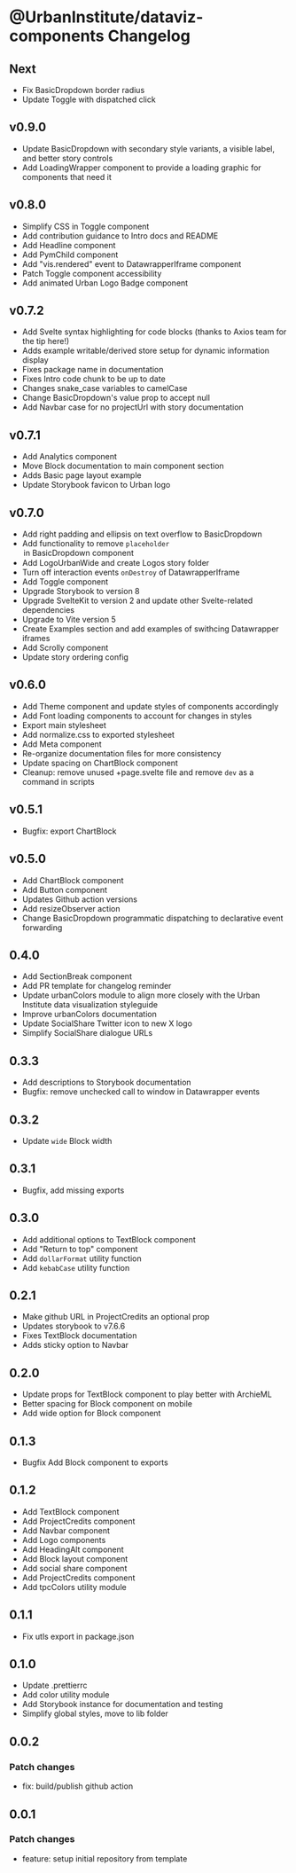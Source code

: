 # @UrbanInstitute/dataviz-components Changelog

## Next

- Fix BasicDropdown border radius
- Update Toggle with dispatched click

## v0.9.0

- Update BasicDropdown with secondary style variants, a visible label, and better story controls
- Add LoadingWrapper component to provide a loading graphic for components that need it

## v0.8.0

- Simplify CSS in Toggle component
- Add contribution guidance to Intro docs and README
- Add Headline component
- Add PymChild component
- Add "vis.rendered" event to DatawrapperIframe component
- Patch Toggle component accessibility
- Add animated Urban Logo Badge component

## v0.7.2

- Add Svelte syntax highlighting for code blocks (thanks to Axios team for the tip here!)
- Adds example writable/derived store setup for dynamic information display
- Fixes package name in documentation
- Fixes Intro code chunk to be up to date
- Changes snake_case variables to camelCase
- Change BasicDropdown's value prop to accept null
- Add Navbar case for no projectUrl with story documentation

## v0.7.1

- Add Analytics component
- Move Block documentation to main component section
- Adds Basic page layout example
- Update Storybook favicon to Urban logo

## v0.7.0

- Add right padding and ellipsis on text overflow to BasicDropdown
- Add functionality to remove `placeholder` <option> in BasicDropdown component
- Add LogoUrbanWide and create Logos story folder
- Turn off interaction events `onDestroy` of DatawrapperIframe
- Add Toggle component
- Upgrade Storybook to version 8
- Upgrade SvelteKit to version 2 and update other Svelte-related dependencies
- Upgrade to Vite version 5
- Create Examples section and add examples of swithcing Datawrapper iframes
- Add Scrolly component
- Update story ordering config

## v0.6.0

- Add Theme component and update styles of components accordingly
- Add Font loading components to account for changes in styles
- Export main stylesheet
- Add normalize.css to exported stylesheet
- Add Meta component
- Re-organize documentation files for more consistency
- Update spacing on ChartBlock component
- Cleanup: remove unused +page.svelte file and remove `dev` as a command in scripts

## v0.5.1

- Bugfix: export ChartBlock

## v0.5.0

- Add ChartBlock component
- Add Button component
- Updates Github action versions
- Add resizeObserver action
- Change BasicDropdown programmatic dispatching to declarative event forwarding

## 0.4.0

- Add SectionBreak component
- Add PR template for changelog reminder
- Update urbanColors module to align more closely with the Urban Institute data visualization styleguide
- Improve urbanColors documentation
- Update SocialShare Twitter icon to new X logo
- Simplify SocialShare dialogue URLs

## 0.3.3

- Add descriptions to Storybook documentation
- Bugfix: remove unchecked call to window in Datawrapper events

## 0.3.2

- Update `wide` Block width

## 0.3.1

- Bugfix, add missing exports

## 0.3.0

- Add additional options to TextBlock component
- Add "Return to top" component
- Add `dollarFormat` utility function
- Add `kebabCase` utility function

## 0.2.1

- Make github URL in ProjectCredits an optional prop
- Updates storybook to v7.6.6
- Fixes TextBlock documentation
- Adds sticky option to Navbar

## 0.2.0

- Update props for TextBlock component to play better with ArchieML
- Better spacing for Block component on mobile
- Add wide option for Block component

## 0.1.3

- Bugfix Add Block component to exports

## 0.1.2

- Add TextBlock component
- Add ProjectCredits component
- Add Navbar component
- Add Logo components
- Add HeadingAlt component
- Add Block layout component
- Add social share component
- Add ProjectCredits component
- Add tpcColors utility module

## 0.1.1

- Fix utls export in package.json

## 0.1.0

- Update .prettierrc
- Add color utility module
- Add Storybook instance for documentation and testing
- Simplify global styles, move to lib folder

## 0.0.2

### Patch changes

- fix: build/publish github action

## 0.0.1

### Patch changes

- feature: setup initial repository from template
